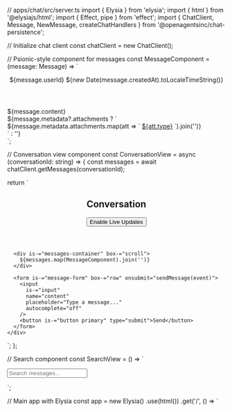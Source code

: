 // apps/chat/src/server.ts
import { Elysia } from 'elysia';
import { html } from '@elysiajs/html';
import { Effect, pipe } from 'effect';
import {
  ChatClient,
  Message,
  NewMessage,
  createChatHandlers
} from '@openagentsinc/chat-persistence';

// Initialize chat client
const chatClient = new ChatClient();

// Psionic-style component for messages
const MessageComponent = (message: Message) => `
  <div is-="message" box-="rounded" theme-="zinc">
    <header is-="message-header">
      <span is-="user">${message.userId}</span>
      <time is-="timestamp">${new Date(message.createdAt).toLocaleTimeString()}</time>
    </header>
    <div is-="message-content">
      ${message.content}
    </div>
    ${message.metadata?.attachments ? `
      <div is-="attachments">
        ${message.metadata.attachments.map(att => `
          <a is-="attachment" href="${att.url}">${att.type}</a>
        `).join('')}
      </div>
    ` : ''}
  </div>
`;

// Conversation view component
const ConversationView = async (conversationId: string) => {
  const messages = await chatClient.getMessages(conversationId);

  return `
    <div is-="conversation" box-="column" data-conversation-id="${conversationId}">
      <header is-="conversation-header" box-="row">
        <h2>Conversation</h2>
        <button is-="button" onclick="startLiveUpdates('${conversationId}')">
          Enable Live Updates
        </button>
      </header>

      <div is-="messages-container" box-="scroll">
        ${messages.map(MessageComponent).join('')}
      </div>

      <form is-="message-form" box-="row" onsubmit="sendMessage(event)">
        <input
          is-="input"
          name="content"
          placeholder="Type a message..."
          autocomplete="off"
        />
        <button is-="button primary" type="submit">Send</button>
      </form>
    </div>
  `;
};

// Search component
const SearchView = () => `
  <div is-="search" box-="column">
    <form is-="search-form" onsubmit="searchMessages(event)">
      <input
        is-="input search"
        name="query"
        placeholder="Search messages..."
      />
    </form>
    <div is-="search-results" id="search-results"></div>
  </div>
`;

// Main app with Elysia
const app = new Elysia()
  .use(html())
  .get('/', () => `
    <!DOCTYPE html>
    <html>
      <head>
        <title>OpenAgents Chat</title>
        <link rel="stylesheet" href="/styles.css">
        <script>
          // Client-side PGlite integration
          let chatClient;
          let currentConversation = null;
          let liveUnsubscribe = null;

          // Initialize on page load
          async function initializeChat() {
            // Dynamic import for browser
            const { ChatClient } = await import('@openagentsinc/chat-persistence');
            chatClient = new ChatClient();
          }

          // Send message
          async function sendMessage(event) {
            event.preventDefault();
            const form = event.target;
            const content = form.content.value;

            if (!content.trim()) return;

            const message = {
              conversationId: currentConversation,
              userId: getCurrentUser(),
              content: content.trim()
            };

            await chatClient.sendMessage(message);
            form.reset();
          }

          // Start live updates for a conversation
          function startLiveUpdates(conversationId) {
            // Clean up previous subscription
            if (liveUnsubscribe) {
              liveUnsubscribe();
            }

            currentConversation = conversationId;

            // Subscribe to live updates
            liveUnsubscribe = chatClient.subscribeToConversation(
              conversationId,
              (messages) => {
                const container = document.querySelector('[is-="messages-container"]');
                container.innerHTML = messages.map(msg =>
                  createMessageElement(msg)
                ).join('');
              }
            );
          }

          // Search messages
          async function searchMessages(event) {
            event.preventDefault();
            const query = event.target.query.value;

            const results = await chatClient.searchMessages(
              query,
              getCurrentUser()
            );

            const resultsDiv = document.getElementById('search-results');
            resultsDiv.innerHTML = results.map(msg =>
              createMessageElement(msg)
            ).join('');
          }

          // Helper to create message HTML
          function createMessageElement(message) {
            return \`
              <div is-="message" box-="rounded">
                <header is-="message-header">
                  <span is-="user">\${message.userId}</span>
                  <time is-="timestamp">\${new Date(message.createdAt).toLocaleTimeString()}</time>
                </header>
                <div is-="message-content">\${message.content}</div>
              </div>
            \`;
          }

          function getCurrentUser() {
            return 'user-123'; // Get from auth
          }

          // Initialize on load
          window.addEventListener('DOMContentLoaded', initializeChat);
        </script>
      </head>
      <body theme-="zinc">
        <main is-="app" box-="container">
          <h1>OpenAgents Chat</h1>
          <div is-="layout" box-="grid">
            <aside is-="sidebar">
              ${SearchView()}
            </aside>
            <section is-="main">
              <!-- Conversation will be loaded here -->
              <div id="conversation-container"></div>
            </section>
          </div>
        </main>
      </body>
    </html>
  `)
  .get('/conversation/:id', async ({ params }) => {
    return ConversationView(params.id);
  })
  .get('/styles.css', () => `
    /* WebTUI-style CSS */
    [is-="app"] {
      min-height: 100vh;
      padding: 1rem;
    }

    [is-="message"] {
      margin-bottom: 1rem;
      padding: 1rem;
      border: 1px solid var(--border);
    }

    [is-="message-header"] {
      display: flex;
      justify-content: space-between;
      margin-bottom: 0.5rem;
      font-size: 0.875rem;
      opacity: 0.7;
    }

    [is-="messages-container"] {
      height: 400px;
      overflow-y: auto;
      padding: 1rem;
      border: 1px solid var(--border);
      margin-bottom: 1rem;
    }

    [is-="message-form"] {
      display: flex;
      gap: 0.5rem;
    }

    [is-="input"] {
      flex: 1;
      padding: 0.5rem;
      border: 1px solid var(--border);
      background: var(--input-bg);
      color: var(--text);
    }

    [is-="button"] {
      padding: 0.5rem 1rem;
      border: 1px solid var(--border);
      background: var(--button-bg);
      color: var(--button-text);
      cursor: pointer;
    }

    [theme-="zinc"] {
      --bg: #09090b;
      --text: #fafafa;
      --border: #27272a;
      --input-bg: #18181b;
      --button-bg: #3f3f46;
      --button-text: #fafafa;
    }

    /* Box utilities */
    [box-="rounded"] { border-radius: 0.5rem; }
    [box-="column"] { display: flex; flex-direction: column; }
    [box-="row"] { display: flex; flex-direction: row; }
    [box-="scroll"] { overflow-y: auto; }
    [box-="container"] { max-width: 1200px; margin: 0 auto; }
    [box-="grid"] { display: grid; grid-template-columns: 300px 1fr; gap: 2rem; }
  `);

// Add chat API handlers
createChatHandlers(app);

// Multi-tab support using SharedWorker
const sharedWorkerCode = `
// shared-worker.js
import { PGlite } from '@electric-sql/pglite';
import { live } from '@electric-sql/pglite/live';
import { electricSync } from '@electric-sql/pglite-sync';

let pgInstance = null;
const ports = new Set();

self.onconnect = function(e) {
  const port = e.ports[0];
  ports.add(port);

  port.onmessage = async function(event) {
    const { type, payload, id } = event.data;

    // Initialize PGlite if needed
    if (!pgInstance) {
      pgInstance = new PGlite('idb://openagents-chat', {
        extensions: { live, electricSync }
      });
    }

    try {
      let result;

      switch (type) {
        case 'query':
          result = await pgInstance.query(payload.sql, payload.params);
          break;
        case 'exec':
          result = await pgInstance.exec(payload.sql);
          break;
        case 'transaction':
          result = await pgInstance.transaction(async (tx) => {
            // Execute transaction operations
            return await tx.query(payload.sql, payload.params);
          });
          break;
      }

      // Send result back to requesting port
      port.postMessage({ id, result });

      // Broadcast to other tabs if needed
      if (type === 'exec' || type === 'transaction') {
        for (const p of ports) {
          if (p !== port) {
            p.postMessage({ type: 'invalidate', payload: { tables: payload.tables } });
          }
        }
      }
    } catch (error) {
      port.postMessage({ id, error: error.message });
    }
  };

  port.onclose = () => {
    ports.delete(port);
  };
};
`;

// Serve shared worker
app.get('/shared-worker.js', () => new Response(sharedWorkerCode, {
  headers: { 'Content-Type': 'application/javascript' }
}));

// Server-sent events for real-time updates (alternative to WebSockets)
app.get('/events/:conversationId', async ({ params }) => {
  return new Response(
    new ReadableStream({
      async start(controller) {
        const encoder = new TextEncoder();

        // Subscribe to conversation updates
        const unsubscribe = chatClient.subscribeToConversation(
          params.conversationId,
          (messages) => {
            const data = `data: ${JSON.stringify(messages)}\n\n`;
            controller.enqueue(encoder.encode(data));
          }
        );

        // Clean up on close
        return () => unsubscribe();
      }
    }),
    {
      headers: {
        'Content-Type': 'text/event-stream',
        'Cache-Control': 'no-cache',
        'Connection': 'keep-alive',
      }
    }
  );
});

app.listen(3000);

console.log('OpenAgents Chat running on http://localhost:3000');
